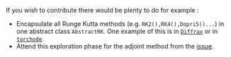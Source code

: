 If you wish to contribute there would be plenty to do for example : 

- Encapsulate all Runge Kutta methods (e.g. `RK2(),RK4(),Dopri5()...`) in one abstract class `AbstractRK`. One example of this is in [`Diffrax`](https://github.com/patrick-kidger/diffrax/blob/main/diffrax/_solver/runge_kutta.py) or in [`torchode`](https://github.com/martenlienen/torchode/blob/main/torchode/single_step_methods/runge_kutta.py).
- Attend this exploration phase for the adjoint method from the [issue](https://github.com/thibmonsel/torchdde/issues/24).